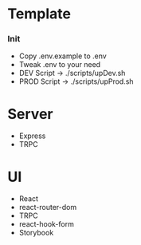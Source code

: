 # Template

### Init

- Copy .env.example to .env
- Tweak .env to your need
- DEV Script -> ./scripts/upDev.sh
- PROD Script -> ./scripts/upProd.sh

# Server

- Express
- TRPC

# UI

- React
- react-router-dom
- TRPC
- react-hook-form
- Storybook
